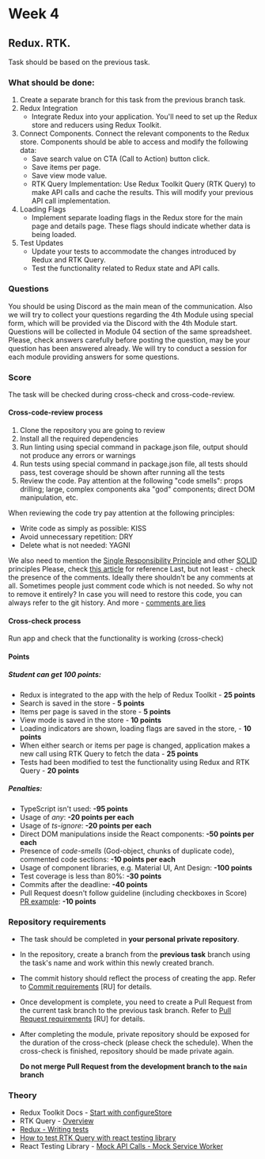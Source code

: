 # Week 4

## Redux. RTK.

Task should be based on the previous task.

### What should be done:

1. Create a separate branch for this task from the previous branch task.
2. Redux Integration
   - Integrate Redux into your application. You'll need to set up the Redux store and reducers using Redux Toolkit.
3. Connect Components. Connect the relevant components to the Redux store. Components should be able to access and modify the following data:
   - Save search value on CTA (Call to Action) button click.
   - Save items per page.
   - Save view mode value.
   - RTK Query Implementation: Use Redux Toolkit Query (RTK Query) to make API calls and cache the results. This will modify your previous API call implementation.
4. Loading Flags
   - Implement separate loading flags in the Redux store for the main page and details page. These flags should indicate whether data is being loaded.
5. Test Updates
   - Update your tests to accommodate the changes introduced by Redux and RTK Query.
   - Test the functionality related to Redux state and API calls.

### Questions

You should be using Discord as the main mean of the communication.
Also we will try to collect your questions regarding the 4th Module using special form, which will be provided via the Discord with the 4th Module start. Questions will be collected in Module 04 section of the same spreadsheet. Please, check answers carefully before posting the question, may be your question has been answered already.
We will try to conduct a session for each module providing answers for some questions.

### Score

The task will be checked during cross-check and cross-code-review.

#### Cross-code-review process

1. Clone the repository you are going to review
2. Install all the required dependencies
3. Run linting using special command in package.json file, output should not produce any errors or warnings
4. Run tests using special command in package.json file, all tests should pass, test coverage should be shown after running all the tests
5. Review the code. Pay attention at the following "code smells": props drilling; large, complex components aka "god" components; direct DOM manipulation, etc.

When reviewing the code try pay attention at the following principles:

- Write code as simply as possible: KISS
- Avoid unnecessary repetition: DRY
- Delete what is not needed: YAGNI

We also need to mention the [Single Responsibility Principle](https://en.wikipedia.org/wiki/Single-responsibility_principle) and other [SOLID](https://en.wikipedia.org/wiki/SOLID) principles
Please, check [this article](https://dmitripavlutin.com/7-architectural-attributes-of-a-reliable-react-component/) for reference
Last, but not least - check the presence of the comments. Ideally there shouldn't be any comments at all. Sometimes people just comment code which is not needed. So why not to remove it entirely? In case you will need to restore this code, you can always refer to the git history. And more - [comments are lies](https://blog.devgenius.io/code-should-be-the-one-version-of-the-truth-dont-add-comments-b0bcd8631a9a)

#### Cross-check process

Run app and check that the functionality is working (cross-check)

#### Points

##### Student can get 100 points:

- Redux is integrated to the app with the help of Redux Toolkit - **25 points**
- Search is saved in the store - **5 points**
- Items per page is saved in the store - **5 points**
- View mode is saved in the store - **10 points**
- Loading indicators are shown, loading flags are saved in the store, - **10 points**
- When either search or items per page is changed, application makes a new call using RTK Query to fetch the data - **25 points**
- Tests had been modified to test the functionality using Redux and RTK Query - **20 points**

##### Penalties:

- TypeScript isn't used: **-95 points**
- Usage of _any_: **-20 points per each**
- Usage of _ts-ignore_: **-20 points per each**
- Direct DOM manipulations inside the React components: **-50 points per each**
- Presence of _code-smells_ (God-object, chunks of duplicate code), commented code sections: **-10 points per each**
- Usage of component libraries, e.g. Material UI, Ant Design: **-100 points**
- Test coverage is less than 80%: **-30 points**
- Commits after the deadline: **-40 points**
- Pull Request doesn't follow guideline (including checkboxes in Score) [PR example](https://docs.rs.school/#/en/pull-request-review-process?id=pull-request-description-must-contain-the-following): **-10 points**

### Repository requirements

- The task should be completed in **your personal private repository**.
- In the repository, create a branch from the **previous task** branch using the task's name and work within this newly created branch.
- The commit history should reflect the process of creating the app. Refer to [Commit requirements](https://docs.rs.school/#/git-convention?id=%D0%A2%D1%80%D0%B5%D0%B1%D0%BE%D0%B2%D0%B0%D0%BD%D0%B8%D1%8F-%D0%BA-%D0%B8%D0%BC%D0%B5%D0%BD%D0%B0%D0%BC-%D0%BA%D0%BE%D0%BC%D0%BC%D0%B8%D1%82%D0%BE%D0%B2) [RU] for details.
- Once development is complete, you need to create a Pull Request from the current task branch to the previous task branch. Refer to [Pull Request requirements](https://docs.rs.school/#/pull-request-review-process?id=%D0%A2%D1%80%D0%B5%D0%B1%D0%BE%D0%B2%D0%B0%D0%BD%D0%B8%D1%8F-%D0%BA-pull-request-pr) [RU] for details.
- After completing the module, private repository should be exposed for the duration of the cross-check (please check the schedule). When the cross-check is finished, repository should be made private again.

  **Do not merge Pull Request from the development branch to the `main` branch**

### Theory

- Redux Toolkit Docs - [Start with configureStore](https://redux-toolkit.js.org/api/configureStore)
- RTK Query - [Overview](https://redux-toolkit.js.org/rtk-query/overview)
- [Redux - Writing tests](https://redux.js.org/usage/writing-tests)
- [How to test RTK Query with react testing library](https://dev.to/ifeanyichima/-testing-components-with-a-request-for-rtk-query-using-msw-and-react-testing-library-5a8n)
- React Testing Library - [Mock API Calls - Mock Service Worker](https://www.youtube.com/watch?v=oMv2eAGWtZU)
